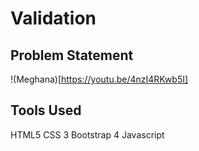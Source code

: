 # Validation

## Problem Statement 

!(Meghana)[https://youtu.be/4nzI4RKwb5I]

## Tools Used
HTML5
CSS 3
Bootstrap 4
Javascript

